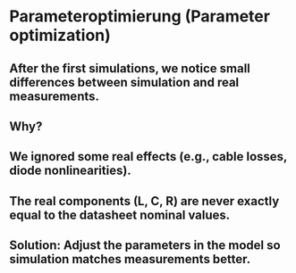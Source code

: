 # Parameteroptimierung (Parameter optimization)
## After the first simulations, we notice small differences between simulation and real measurements.

## Why?
## We ignored some real effects (e.g., cable losses, diode nonlinearities).
## The real components (L, C, R) are never exactly equal to the datasheet nominal values.
## Solution: Adjust the parameters in the model so simulation matches measurements better.
